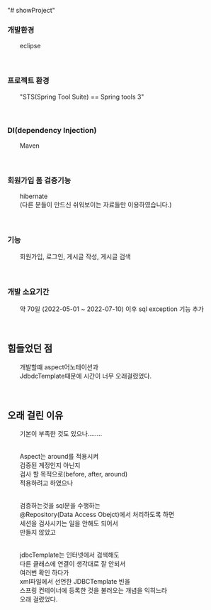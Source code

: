 "# showProject" 

### 개발환경 
&emsp;&emsp;eclipse
<br><br><br>


### 프로젝트 환경 
&emsp;&emsp;"STS(Spring Tool Suite) == Spring tools 3" 
<br><br><br>



### DI(dependency Injection)
&emsp;&emsp;Maven 
<br><br><br>



### 회원가입 폼 검증기능 
&emsp;&emsp;hibernate<br>
&emsp;&emsp;(다른 분들이 만드신 쉬워보이는 자료들만 이용하였습니다.) 
<br><br><br>


### 기능 
&emsp;&emsp;회원가입, 로그인, 게시글 작성, 게시글 검색 
<br><br><br>


### 개발 소요기간 
&emsp;&emsp;약 70일 (2022-05-01 ~ 2022-07-10) 이후 sql exception 기능 추가 
<br><br><br>


## 힘들었던 점 
&emsp;&emsp;개발할떄 aspect어노테이션과 <br>
&emsp;&emsp;JdbdcTemplate때문에 시간이 너무 오래걸렸었다. 
<br><br><br>


## 오래 걸린 이유 
&emsp;&emsp;기본이 부족한 것도 있으나........ <br><br>

&emsp;&emsp;Aspect는 around를 적용시켜 <br>
&emsp;&emsp;검증된 계정인지 아닌지 <br>
&emsp;&emsp;검사 할 목적으로(before, after, around) <br>
&emsp;&emsp;적용하려고 하였으나 <br><br>

&emsp;&emsp;검증하는것을 sql문을 수행하는 <br>
&emsp;&emsp;@Repository(Data Access Obejct)에서 처리하도록 하면 <br>
&emsp;&emsp;세션을 검사시키는 일을 안해도 되어서 <br>
&emsp;&emsp;만들지 않았고 <br><br>

&emsp;&emsp;jdbcTemplate는 인터넷에서 검색해도 <br>
&emsp;&emsp;다른 클래스에 연결이 생각대로 잘 안되서 <br>
&emsp;&emsp;여러번 확인 하다가 <br>
&emsp;&emsp;xml파일에서 선언한 JDBCTemplate 빈을 <br>
&emsp;&emsp;스프링 컨테이너에 등록한 것을 불러오는 개념을 익히느라 <br>
&emsp;&emsp;오래 걸렸었다.<br>

